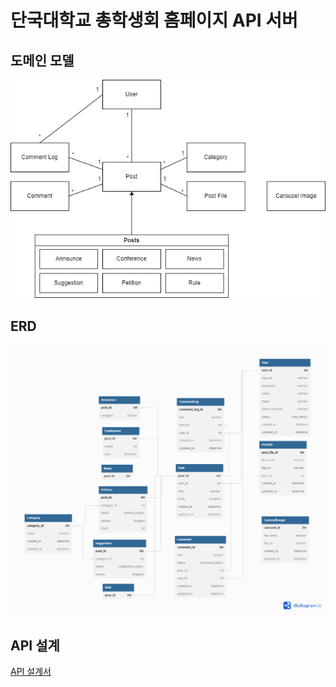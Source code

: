 # 단국대학교 총학생회 홈페이지 API 서버

## 도메인 모델

![Domain Model](./images/domain_model.png)

## ERD

![Entity Relationship Diagram](./images/erd.png)

## API 설계

[API 설계서](https://docs.google.com/spreadsheets/d/e/2PACX-1vTlTkun42s-MDzTOTRyZHzhei-LFUOaKmT25nej-lLlPls_ry8oW2Um8TQuf8mvhiwaYova0_6gevJ4/pubhtml?gid=72451226&single=true)